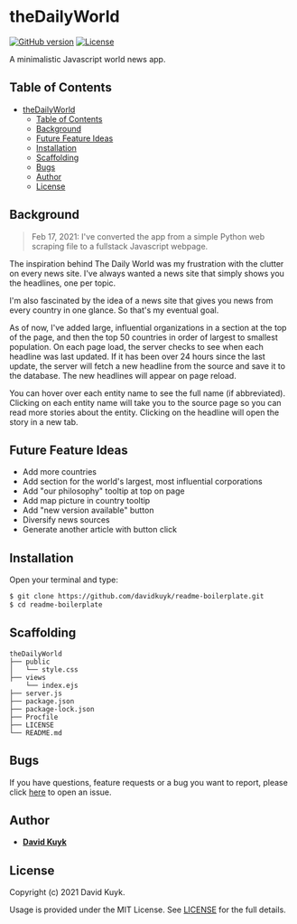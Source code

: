 # theDailyWorld

[![GitHub version](https://img.shields.io/badge/version-v1.0.0-blue.svg)](https://github.com/davidkuyk/theDailyWorld)
[![License](https://img.shields.io/github/license/davidkuyk/theDailyWorld.svg)](https://github.com/davidkuyk/theDailyWorld/blob/main/LICENSE)

A minimalistic Javascript world news app.
## Table of Contents

- [theDailyWorld](#thedailyworld)
  - [Table of Contents](#table-of-contents)
  - [Background](#background)
  - [Future Feature Ideas](#future-feature-ideas)
  - [Installation](#installation)
  - [Scaffolding](#scaffolding)
  - [Bugs](#bugs)
  - [Author](#author)
  - [License](#license)

## Background

> Feb 17, 2021: I've converted the app from a simple Python web scraping file to a fullstack Javascript webpage.

The inspiration behind The Daily World was my frustration with the clutter on every news site. I've always wanted a news site that simply shows you the headlines, one per topic. 

I'm also fascinated by the idea of a news site that gives you news from every country in one glance. So that's my eventual goal. 

As of now, I've added large, influential organizations in a section at the top of the page, and then the top 50 countries in order of largest to smallest population. On each page load, the server checks to see when each headline was last updated. If it has been over 24 hours since the last update, the server will fetch a new headline from the source and save it to the database. The new headlines will appear on page reload.

You can hover over each entity name to see the full name (if abbreviated). Clicking on each entity name will take you to the source page so you can read more stories about the entity. Clicking on the headline will open the story in a new tab.

## Future Feature Ideas

* Add more countries
* Add section for the world's largest, most influential corporations
* Add "our philosophy" tooltip at top on page
* Add map picture in country tooltip
* Add "new version available" button
* Diversify news sources
* Generate another article with button click

## Installation

Open your terminal and type:

```sh
$ git clone https://github.com/davidkuyk/readme-boilerplate.git
$ cd readme-boilerplate
```

## Scaffolding

```text
theDailyWorld
├── public
│   └── style.css
├── views
    └── index.ejs
├── server.js
├── package.json
├── package-lock.json
├── Procfile
├── LICENSE
└── README.md
```
## Bugs

If you have questions, feature requests or a bug you want to report, please click [here](https://github.com/davidkuyk/theDailyWorld/issues) to open an issue.

## Author

* [**David Kuyk**](https://davidkuyk.github.io/)

## License

Copyright (c) 2021 David Kuyk.

Usage is provided under the MIT License. See [LICENSE](https://github.com/davidkuyk/theDailyWorld/blob/main/LICENSE) for the full details.

